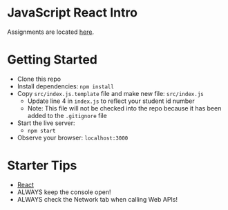 # JavaScript React Intro

Assignments are located [here](./Assignments.md).

# Getting Started
- Clone this repo
- Install dependencies: `npm install`
- Copy `src/index.js.template` file and make new file: `src/index.js`
  - Update line 4 in `index.js` to reflect your student id number
  - Note: This file will not be checked into the repo because it has been added to the `.gitignore` file
- Start the live server: 
  - `npm start`
- Observe your browser: `localhost:3000`

# Starter Tips
- [React](https://reactjs.org/)
- ALWAYS keep the console open!
- ALWAYS check the Network tab when calling Web APIs!
